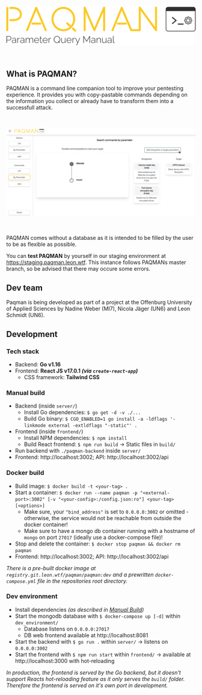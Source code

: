 ![PAQMAN Logo](assets/logo_full.svg)

<br/>

## What is PAQMAN?
PAQMAN is a command line companion tool to improve your pentesting experience. 
It provides you with copy-pastable commands depending on the information you collect or already have to transform them into a successfull attack.

<br/>

![PAQMAN by-parameter search example](assets/by-parameter_search_example.png)

<br/>

PAQMAN comes without a database as it is intended to be filled by the user to be as flexible as possible.

You can **test PAQMAN** by yourself in our staging environment at https://staging.paqman.leon.wtf. This instance follows PAQMANs master branch, so be advised that there may occure some errors.

## Dev team
Paqman is being developed as part of a project at the Offenburg University of Applied Sciences by Nadine Weber (MI7), Nicola Jäger (UN6) and Leon Schmidt (UN6).

## Development

### Tech stack
- Backend: **Go v1.16**
- Frontend: **React JS v17.0.1 _(via `create-react-app`)_**
    - CSS framework: **Tailwind CSS**

### Manual build
- Backend (inside `server/`)
    - Install Go dependencies: `$ go get -d -v ./...`
    - Build Go binary: `$ CGO_ENABLED=1 go install -a -ldflags '-linkmode external -extldflags "-static"' .`
- Frontend (inside `frontend/`)
    - Install NPM dependencies: `$ npm install`
    - Build React frontend: `$ npm run build` &rarr; Static files in `build/`
- Run backend with `./paqman-backend` inside `server/`
- Frontend: http://localhost:3002; API: http://localhost:3002/api

### Docker build
- Build image: `$ docker build -t <your-tag> .`
- Start a container: `$ docker run --name paqman -p "<external-port>:3002" [-v "<your-config>:/config.json:ro"] <your-tag> [<options>]`
    - Make sure, your `"bind_address"` is set to `0.0.0.0:3002` or omitted - otherwise, the service would not be reachable from outside the docker container!
    - Make sure to have a mongo db container running with a hostname of `mongo` on port `27017` (ideally use a docker-compose file)!
- Stop and delete the container: `$ docker stop paqman && docker rm paqman`
- Frontend: http://localhost:3002; API: http://localhost:3002/api

_There is a pre-built docker image at `registry.git.leon.wtf/paqman/paqman:dev` and a prewritten `docker-compose.yml` file in the repositories root directory._

### Dev environment
- Install dependencies _(as described in [Manual Build](#manual-build))_
- Start the mongodb database with `$ docker-compose up [-d]` within `dev_environment/`
    - Database listens on `0.0.0.0:27017`
    - DB web frontend available at http://localhost:8081
- Start the backend with `$ go run .` within `server/` &rarr; listens on `0.0.0.0:3002`
- Start the frontend with `$ npm run start` within `frontend/` &rarr; available at http://localhost:3000 with hot-reloading

_In production, the frontend is served by the Go backend, but it doesn't support Reacts hot-reloading feature as it only serves the `build/` folder. Therefore the frontend is served on it's own port in development._